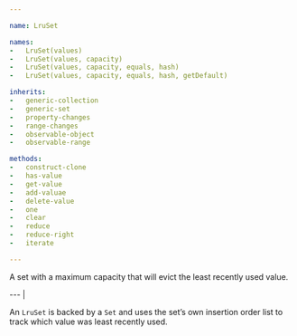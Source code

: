 ```yaml
---

name: LruSet

names:
-   LruSet(values)
-   LruSet(values, capacity)
-   LruSet(values, capacity, equals, hash)
-   LruSet(values, capacity, equals, hash, getDefault)

inherits:
-   generic-collection
-   generic-set
-   property-changes
-   range-changes
-   observable-object
-   observable-range

methods:
-   construct-clone
-   has-value
-   get-value
-   add-valuae
-   delete-value
-   one
-   clear
-   reduce
-   reduce-right
-   iterate

---
```


A set with a maximum capacity that will evict the least recently used value.

--- |

An `LruSet` is backed by a `Set` and uses the set’s own insertion order list to
track which value was least recently used.

